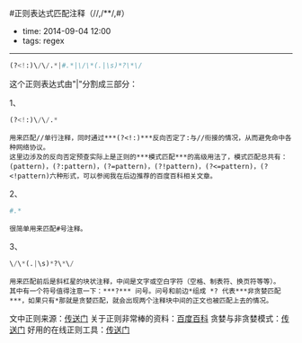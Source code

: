 #正则表达式匹配注释（//,/**/,#）

- time: 2014-09-04 12:00
- tags: regex

---

```Python
(?<!:)\/\/.*|#.*|\/\*(.|\s)*?\*\/
```

这个正则表达式由"|"分割成三部分：

1、

```Python
(?<!:)\/\/.*
```

	用来匹配//单行注释，同时通过***(?<!:)***反向否定了:与//衔接的情况，从而避免命中各种网络协议。
	这里边涉及的反向否定预查实际上是正则的***模式匹配***的高级用法了，模式匹配总共有：(pattern)，(?:pattern)，(?=pattern)，(?!pattern)，(?<=pattern)，(?<!pattern)六种形式，可以参阅我在后边推荐的百度百科相关文章。

2、

```Python
#.*
```

	很简单用来匹配#号注释。

3、

```Python
\/\*(.|\s)*?\*\/
```

	用来匹配前后是斜杠星的块状注释，中间是文字或空白字符（空格、制表符、换页符等等）。
	其中有一个符号值得注意一下：***?*** 问号。问号和前边*组成 *? 代表***非贪婪匹配***，如果只有*那就是贪婪匹配，就会出现两个注释块中间的正文也被匹配上去的情况。





文中正则来源：<a href="http://www.cnblogs.com/xiziyin/archive/2012/01/25/2329350.html">传送门</a>
关于正则非常棒的资料：<a href="http://baike.baidu.com/view/94238.htm?fr=aladdin">百度百科</a>
贪婪与非贪婪模式：<a href="http://blog.csdn.net/lxcnn/article/details/4756030">传送门</a>
好用的在线正则工具：<a href="http://www.regexr.com/v1/">传送门</a>